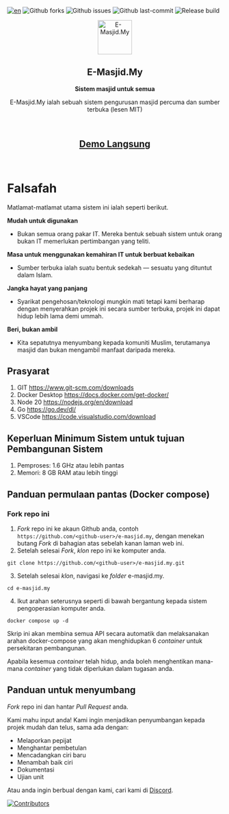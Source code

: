 [![en](https://img.shields.io/badge/lang-en-red.svg)](./README.en.md)
![Github forks](https://badgen.net/github/forks/Dev4w4n/e-masjid.my?icon=github&label=forks)
![Github issues](https://img.shields.io/github/issues/Dev4w4n/e-masjid.my)
![Github last-commit](https://img.shields.io/github/last-commit/Dev4w4n/e-masjid.my)
![Release build](https://github.com/Dev4w4n/e-masjid.my/actions/workflows/publish-on-tag.yml/badge.svg)


<p align="center">
  <img src="./public-web/src/assets/home/logo.png" alt="E-Masjid.My" width="80" height="80"/>
</p>

<h2 align="center"><b>E-Masjid.My</b></h2>
<p align="center"><b>Sistem masjid untuk semua</b></p>
<p align="center">
  E-Masjid.My ialah sebuah sistem pengurusan masjid percuma dan sumber terbuka (lesen MIT)
</p><br>
<h2 align="center">
  <a href='https://demo.e-masjid.my'>Demo Langsung</a>
</h2><br>

# Falsafah

Matlamat-matlamat utama sistem ini ialah seperti berikut.

**Mudah untuk digunakan**

- Bukan semua orang pakar IT. Mereka bentuk sebuah sistem untuk orang bukan IT memerlukan pertimbangan yang teliti.

**Masa untuk menggunakan kemahiran IT untuk berbuat kebaikan**

- Sumber terbuka ialah suatu bentuk sedekah — sesuatu yang dituntut dalam Islam.

**Jangka hayat yang panjang**

- Syarikat pengehosan/teknologi mungkin mati tetapi kami berharap dengan menyerahkan projek ini secara sumber terbuka, projek ini dapat hidup lebih lama demi ummah.

**Beri, bukan ambil**

- Kita sepatutnya menyumbang kepada komuniti Muslim, terutamanya masjid dan bukan mengambil manfaat daripada mereka.

## Prasyarat

1. GIT https://www.git-scm.com/downloads
2. Docker Desktop https://docs.docker.com/get-docker/
3. Node 20 https://nodejs.org/en/download
4. Go https://go.dev/dl/
5. VSCode https://code.visualstudio.com/download

## Keperluan Minimum Sistem untuk tujuan Pembangunan Sistem

1. Pemproses: 1.6 GHz atau lebih pantas
2. Memori: 8 GB RAM atau lebih tinggi

## Panduan permulaan pantas (Docker compose)

### Fork repo ini

1. _Fork_ repo ini ke akaun Github anda, contoh `https://github.com/<github-user>/e-masjid.my`, dengan menekan butang _Fork_ di bahagian atas sebelah kanan laman web ini.
2. Setelah selesai _Fork_, _klon_ repo ini ke komputer anda.

```
git clone https://github.com/<github-user>/e-masjid.my.git
```

3. Setelah selesai _klon_, navigasi ke _folder_ e-masjid.my.

```
cd e-masjid.my
```

4. Ikut arahan seterusnya seperti di bawah bergantung kepada sistem pengoperasian komputer anda.

```
docker compose up -d
```

Skrip ini akan membina semua API secara automatik dan melaksanakan arahan docker-compose yang akan menghidupkan 6 _container_ untuk persekitaran pembangunan.

Apabila kesemua _container_ telah hidup, anda boleh menghentikan mana-mana _container_ yang tidak diperlukan dalam tugasan anda.

## Panduan untuk menyumbang

_Fork_ repo ini dan hantar _Pull Request_ anda.

Kami mahu input anda! Kami ingin menjadikan penyumbangan kepada projek mudah dan telus, sama ada dengan:

- Melaporkan pepijat
- Menghantar pembetulan
- Mencadangkan ciri baru
- Menambah baik ciri
- Dokumentasi
- Ujian unit

Atau anda ingin berbual dengan kami, cari kami di [Discord](https://discord.gg/k2zGpWTDpe).

[![Contributors](https://contrib.rocks/image?repo=Dev4w4n/e-masjid.my)](https://github.com/Dev4w4n/e-masjid.my/graphs/contributors)

